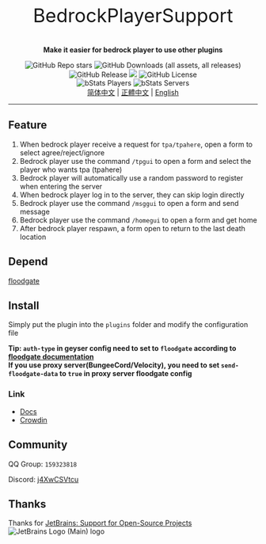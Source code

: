 <p align="center" style="font-size:38px">BedrockPlayerSupport</p>
<p align="center"><b>Make it easier for bedrock player to use other plugins</b></p>
<p align="center">
    <img alt="GitHub Repo stars" src="https://img.shields.io/github/stars/DongShaoNB/BedrockPlayerSupport">
    <img alt="GitHub Downloads (all assets, all releases)" src="https://img.shields.io/github/downloads/DongShaoNB/BedrockPlayerSupport/total">
    <img alt="GitHub Release" src="https://img.shields.io/github/v/release/DongShaoNB/BedrockPlayerSupport">
    <a title="Crowdin" target="_blank" href="https://crowdin.com/project/mcbps"><img src="https://badges.crowdin.net/mcbps/localized.svg"></a>
    <img alt="GitHub License" src="https://img.shields.io/github/license/DongShaoNB/BedrockPlayerSupport">
    <br>
    <img alt="bStats Players" src="https://img.shields.io/bstats/players/17107">
    <img alt="bStats Servers" src="https://img.shields.io/bstats/servers/17107">
	<br>
    <a href="https://github.com/DongShaoNB/BedrockPlayerSupport/blob/master/README.md">简体中文</a>
     | 
    <a href="https://github.com/DongShaoNB/BedrockPlayerSupport/blob/master/README_TW.md">正體中文</a>
     | 
    <a href="https://github.com/DongShaoNB/BedrockPlayerSupport/blob/master/README_EN.md">English</a></p>

------------------------------

## Feature

 1. When bedrock player receive a request for `tpa/tpahere`, open a form to select agree/reject/ignore
 2. Bedrock player use the command `/tpgui` to open a form and select the player who wants tpa (tpahere)
 3. Bedrock player will automatically use a random password to register when entering the server
 4. When bedrock player log in to the server, they can skip login directly
 5. Bedrock player use the command `/msggui` to open a form and send message
 6. Bedrock player use the command `/homegui` to open a form and get home
 7. After bedrock player respawn, a form open to return to the last death location

## Depend

[floodgate][floodgate-download]

## Install

Simply put the plugin into the `plugins` folder and modify the configuration file    

**Tip: `auth-type` in geyser config need to set to `floodgate` according to [floodgate documentation][floodgate-setup]**  
**If you use proxy server(BungeeCord/Velocity), you need to set `send-floodgate-data` to `true` in proxy server floodgate config**

### Link

- [Docs][docs]
- [Crowdin][crowdin]

## Community

QQ Group: `159323818`

Discord: [j4XwCSVtcu][discord]

## Thanks
Thanks for [JetBrains: Support for Open-Source Projects][jetbrains-oss]   
![JetBrains Logo (Main) logo](https://resources.jetbrains.com/storage/products/company/brand/logos/jb_beam.svg)

[floodgate-setup]: https://wiki.geysermc.org/floodgate/setup/
[floodgate-download]: https://geysermc.org/download#floodgate
[docs]: https://docs.bps.dsnb.cc
[crowdin]: https://zh.crowdin.com/project/mcbps
[discord]: https://discord.gg/bnpzsmPz26
[jetbrains-oss]: https://jb.gg/OpenSourceSupport